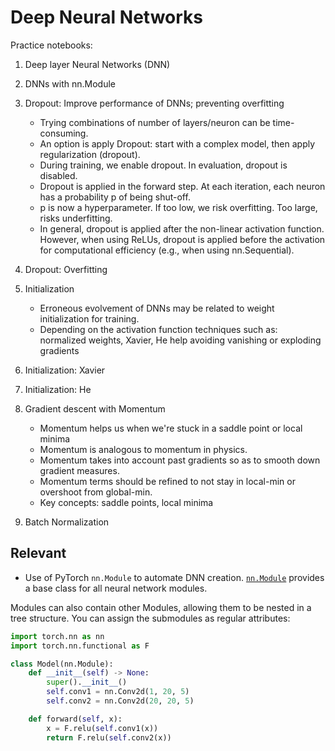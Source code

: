 # Deep Neural Networks

Practice notebooks:
  1. Deep layer Neural Networks (DNN)
  2. DNNs with nn.Module
  3. Dropout: Improve performance of DNNs; preventing overfitting
  
     - Trying combinations of number of layers/neuron can be time-consuming.
     - An option is apply Dropout: start with a complex model, then apply regularization (dropout).
     - During training, we enable dropout. In evaluation, dropout is disabled.
     - Dropout is applied in the forward step. At each iteration, each neuron has a probability p of being shut-off. 
     - p is now a hyperparameter. If too low, we risk overfitting. Too large, risks underfitting.
     - In general, dropout is applied after the non-linear activation function.  However, when using ReLUs, dropout is applied before the activation for computational efficiency (e.g., when using nn.Sequential).

  4. Dropout: Overfitting
  5. Initialization

     - Erroneous evolvement of DNNs may be related to weight initialization for training.
     - Depending on the activation function techniques such as: normalized weights, Xavier, He help avoiding vanishing or exploding gradients
  
  6. Initialization: Xavier
  7. Initialization: He
  8. Gradient descent with Momentum
     - Momentum helps us when we're stuck in a saddle point or local minima
     - Momentum is analogous to momentum in physics. 
     - Momentum takes into account past gradients so as to smooth down gradient measures. 
     - Momentum terms should be refined to not stay in local-min or overshoot from global-min.
     - Key concepts: saddle points, local minima
  9. Batch Normalization


## Relevant
- Use of PyTorch `nn.Module` to automate DNN creation. 
  <a href='https://pytorch.org/docs/stable/generated/torch.nn.Module.html#torch.nn.Module'>`nn.Module`</a> provides a base class for all neural network modules.
  
Modules can also contain other Modules, allowing them to be nested in a tree structure. You can assign the submodules as regular attributes:

```python
import torch.nn as nn
import torch.nn.functional as F

class Model(nn.Module):
    def __init__(self) -> None:
        super().__init__()
        self.conv1 = nn.Conv2d(1, 20, 5)
        self.conv2 = nn.Conv2d(20, 20, 5)

    def forward(self, x):
        x = F.relu(self.conv1(x))
        return F.relu(self.conv2(x))
```


